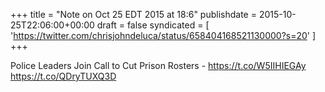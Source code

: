 +++
title = "Note on Oct 25 EDT 2015 at 18:6"
publishdate = 2015-10-25T22:06:00+00:00
draft = false
syndicated = [ 'https://twitter.com/chrisjohndeluca/status/658404168521130000?s=20' ]
+++

Police Leaders Join Call to Cut Prison Rosters  - https://t.co/W5IIHIEGAy https://t.co/QDryTUXQ3D
